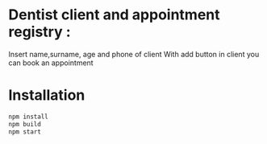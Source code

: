 # Dentist client and appointment registry :
Insert name,surname, age and phone of client
With add button in client you can book an appointment


# Installation
```bash
npm install
npm build
npm start
```
